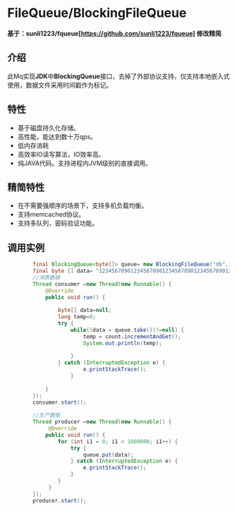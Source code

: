 # FileQueue/BlockingFileQueue
**基于：sunli1223/fqueue[https://github.com/sunli1223/fqueue]
修改精简**
## 介绍
此Mq实现**JDK**中**BlockingQueue**接口，去掉了外部协议支持，仅支持本地嵌入式使用，数据文件采用时间戳作为标记。
## 特性 
* 基于磁盘持久化存储。
* 高性能，能达到数十万qps。
* 低内存消耗
* 高效率IO读写算法，IO效率高。
* 纯JAVA代码。支持进程内JVM级别的直接调用。
## 精简特性
* 在不需要强顺序的场景下，支持多机负载均衡。
* 支持memcached协议。
* 支持多队列，密码验证功能。

## 调用实例

```java
        final BlockingQueue<byte[]> queue= new BlockingFileQueue("db",1024*1024*64);
        final byte [] data= "1234567890123456789012345678901234567890123456789012345678901234567890123456789012345678901234567890".getBytes();
        //消费数据
        Thread consumer =new Thread(new Runnable() {
            @Override
            public void run() {
        
                byte[] data=null;
                long temp=0;
                try {
                    while((data = queue.take())!=null) {
                        temp = count.incrementAndGet();
                        System.out.println(temp);
                        
                    }
                } catch (InterruptedException e) {
                        e.printStackTrace();
                    }
        
            }
        });
        consumer.start();
        
        //生产数据
        Thread producer =new Thread(new Runnable() {
             @Override
            public void run() {
                for (int i1 = 0; i1 < 1000000; i1++) {
                    try {
                        queue.put(data);
                    } catch (InterruptedException e) {
                        e.printStackTrace();
                    }
                }
             }
        });
        producer.start();
        
        
```